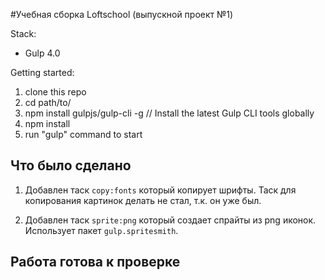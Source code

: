 #Учебная сборка Loftschool (выпускной проект №1) 

Stack:
 - Gulp 4.0
 
Getting started:

1. clone this repo
2. cd path/to/
3. npm install gulpjs/gulp-cli -g  // Install the latest Gulp CLI tools globally
4. npm install
6. run "gulp" command to start

## Что было сделано

1. Добавлен таск `copy:fonts` который копирует шрифты.
Таск для копирования картинок делать не стал, т.к. он уже был.

2. Добавлен таск `sprite:png` который создает спрайты из png иконок. Использует пакет `gulp.spritesmith`.

## Работа готова к проверке
